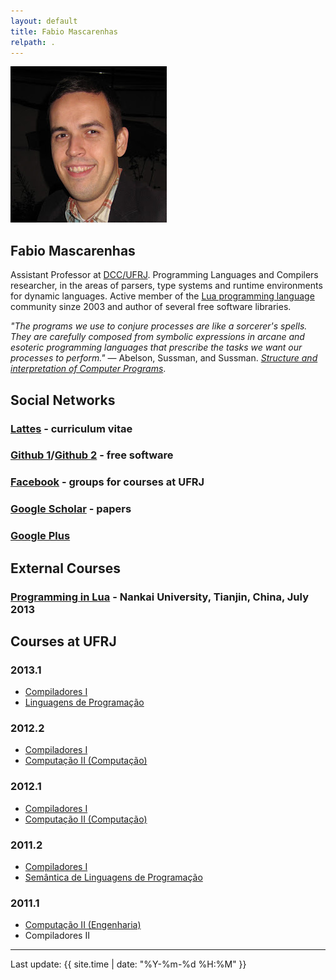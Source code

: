 ```yaml
---
layout: default
title: Fabio Mascarenhas
relpath: .
---
```


<div markdown="1" class = "hero-unit">
<div class = "row-fluid">
<div class = "span3">
<img class = "media-object pull-left" src="mascarenhas.jpg"/>
</div>
<div class = "span9">

Fabio Mascarenhas
-----------------

Assistant Professor at [DCC/UFRJ](http://www.dcc.ufrj.br). Programming Languages and Compilers researcher,
in the areas of parsers, type systems and runtime environments for dynamic languages. Active member of
the [Lua programming language](http://www.lua.org) community sinze 2003 and author of several free
software libraries.

*"The programs we use to conjure processes are like a sorcerer's spells. They are carefully composed from symbolic expressions in arcane and esoteric *programming languages* that prescribe the tasks we want our processes to perform."* &mdash; Abelson, Sussman, and Sussman. [*Structure and interpretation of Computer Programs*](http://mitpress.mit.edu/sicp/).

</div>
</div>
</div>

<div markdown="1" class = "row-fluid">
<div class = "span6">

Social Networks
---------------

### [Lattes](http://buscatextual.cnpq.br/buscatextual/visualizacv.do?id=K4755986D9) - curriculum vitae

### [Github 1](https://github.com/mascarenhas)/[Github 2](https://github.com/fabiomascarenhas) - free software

### [Facebook](https://www.facebook.com/mascarenhasufrj) - groups for courses at UFRJ

### [Google Scholar](http://scholar.google.com/citations?user=kdEMTYkAAAAJ) - papers

### [Google Plus](https://plus.google.com/106095493628335523079/about)

External Courses
----------------

### [Programming in Lua](lua) - Nankai University, Tianjin, China, July 2013

</div>

<div class = "span4">

Courses at UFRJ
---------------

### 2013.1

* [Compiladores I](comp)
* [Linguagens de Programação](lp)

### 2012.2

* [Compiladores I](comp20122)
* [Computação II (Computação)](java)

### 2012.1

* [Compiladores I](comp20121)
* [Computação II (Computação)](java20121)

### 2011.2

* [Compiladores I](comp20112)
* [Semântica de Linguagens de Programação](sem)

### 2011.1

* [Computação II (Engenharia)](mab225)
* Compiladores II

</div>
</div>

* * * * *

Last update: {{ site.time | date: "%Y-%m-%d %H:%M" }}
